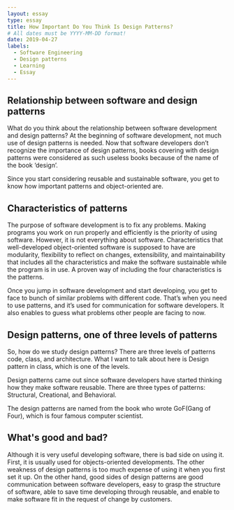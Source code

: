```yaml
---
layout: essay
type: essay
title: How Important Do You Think Is Design Patterns?
# All dates must be YYYY-MM-DD format!
date: 2019-04-27
labels:
  - Software Engineering
  - Design patterns
  - Learning
  - Essay
---
```



## Relationship between software and design patterns

What do you think about the relationship between software development and design patterns? 
At the beginning of software development, not much use of design patterns is needed. 
Now that software developers don’t recognize the importance of design patterns, 
books covering with design patterns were considered as such useless books because of the name of the book ‘design’. 

Since you start considering reusable and sustainable software, 
you get to know how important patterns and object-oriented are. 

## Characteristics of patterns

The purpose of software development is to fix any problems. 
Making programs you work on run properly and efficiently is the priority of using software.
However, it is not everything about software. 
Characteristics that well-developed object-oriented software is supposed to have are modularity,
flexibility to reflect on changes, extensibility,
and maintainability that includes all the characteristics and make the software sustainable 
while the program is in use. A proven way of including the four characteristics is the patterns. 

Once you jump in software development and start developing, 
you get to face to bunch of similar problems with different code. 
That’s when you need to use patterns, and it’s used for communication for software developers.
It also enables to guess what problems other people are facing to now.

## Design patterns, one of three levels of patterns

So, how do we study design patterns?  There are three levels of patterns code, class,
and architecture. What I want to talk about here is Design pattern in class, 
which is one of the levels. 

Design patterns came out since software developers have started thinking 
how they make software reusable. 
There are three types of patterns: Structural, Creational, and Behavioral.

The design patterns are named from the book who wrote GoF(Gang of Four), 
which is four famous computer scientist. 

## What's good and bad?

Although it is very useful developing software, there is bad side on using it. 
First, it is usually used for objects-oriented developments. 
The other weakness of design patterns is too much expense of using it when you first set it up.
On the other hand, good sides of design patterns are good communication between software developers,
easy to grasp the structure of software, able to save time developing through reusable, 
and enable to make software fit in the request of change by customers.
   
